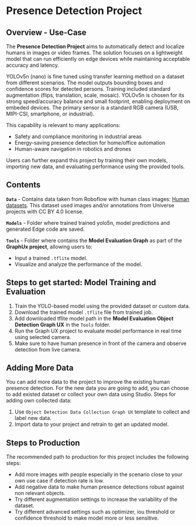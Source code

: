 ﻿# Presence Detection Project

## Overview - Use-Case

The **Presence Detection Project** aims to automatically detect and localize humans in images or video frames. The solution focuses on a lightweight model that can run efficiently on edge devices while maintaining acceptable accuracy and latency.

YOLOv5n (nano) is fine tuned using transfer learning method on a dataset from different scenarios. The model outputs bounding boxes and confidence scores for detected persons. Training included standard augmentation (flips, translation, scale, mosaic). YOLOv5n is chosen for its strong speed/accuracy balance and small footprint, enabling deployment on embeded devices. The primary sensor is a standard RGB camera (USB, MIPI-CSI, smartphone, or industrial).

This capability is relevant to many applications: 
- Safety and compliance monitoring in industrial areas
- Energy-saving presence detection for home/office automation
- Human-aware navigation in robotics and drones

Users can further expand this project by training their own models, importing new data, and evaluating performance using the provided tools.


## Contents

**`Data`** 	- Contains data taken from Roboflow with human class images: [Human datasets](https://universe.roboflow.com/leo-ueno/people-detection-o4rdr/dataset/1). This dataset used images and/or annotations from Universe projects with CC BY 4.0 license.

**`Models`** - Folder where trained trained yolo5n, model predictions and generated Edge code are saved. 

**`Tools`**	- Folder where contains the **Model Evaluation Graph** as part of the **GraphUx project**, allowing users to:
  - Input a trained `.tflite` model.
  - Visualize and analyze the performance of the model.


## Steps to get started: Model Training and Evaluation
  
   1. Train the YOLO-based model using the provided dataset or custom data.
   2. Download the trained model `.tflite` file from trained job. 
   3. Add downloaded tflite model path in the **Model Evaluation Object Detection Graph UX** in the `Tools` folder.
   4. Run the Graph UX project to evaluate model performance in real time using selected camera.
   5. Make sure to have human presence in front of the camera and observe detection from live camera.

## Adding More Data

You can add more data to the project to improve the existing human presence detection. For the new data you are going to add, you can choose to add existed dataset or collect your own data using Studio. 
Steps for adding own collected data: 
 1. Use `Object Detection Data Collection Graph UX` template to collect and label new data.
 2. Import data to your project and retrain to get an updated model.
 

## Steps to Production

The recommended path to production for this project includes the following steps:
- Add more images with people especially in the scenario close to your own use case if detection rate is low.
- Add negative data to make human presence detections robust against non relevant objects.
- Try different augmentation settings to increase the variability of the dataset.
- Try different advanced settings such as optimizer,  iou threshold or confidence threshold to make model more or less sensitive.

